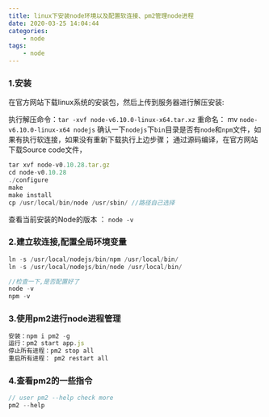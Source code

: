 ```yaml
---
title: linux下安装node环境以及配置软连接、pm2管理node进程
date: 2020-03-25 14:04:44
categories:
    - node
tags:
    - node
---
```

### 1.安装
在官方网站下载linux系统的安装包，然后上传到服务器进行解压安装:

执行解压命令：`tar -xvf node-v6.10.0-linux-x64.tar.xz`
重命名： mv `node-v6.10.0-linux-x64 nodejs`
确认一下`nodejs`下`bin`目录是否有`node`和`npm`文件，如果有执行软连接，如果没有重新下载执行上边步骤；
通过源码编译，在官方网站下载Source code文件，
```javascript
tar xvf node-v0.10.28.tar.gz
cd node-v0.10.28
./configure
make
make install
cp /usr/local/bin/node /usr/sbin/ //路径自己选择
```
查看当前安装的Node的版本 ： `node -v`
<!--more-->
### 2.建立软连接,配置全局环境变量
```javascript
ln -s /usr/local/nodejs/bin/npm /usr/local/bin/
ln -s /usr/local/nodejs/bin/node /usr/local/bin/

//检查一下,是否配置好了
node -v
npm -v
```

### 3.使用pm2进行node进程管理
```javascript
安装：npm i pm2 -g
运行：pm2 start app.js
停止所有进程：pm2 stop all
重启所有进程： pm2 restart all
```
### 4.查看pm2的一些指令
```javascript
// user pm2 --help check more
pm2 --help
```

<link rel="stylesheet" href="https://unpkg.com/gitalk/dist/gitalk.css">
<script src="https://unpkg.com/gitalk@latest/dist/gitalk.min.js"></script> 

<div id="gitalk-container"></div>     
<script type="text/javascript">
    var gitalk = new Gitalk({
    // gitalk的主要参数
      clientID: `e4890482436f9cd96039`,
      clientSecret: `0425bf39d0c5cdedf4ae60a72fbd7a3d58d7d99e`,
      repo: `codeCheeseIssues`,
      owner: 'wawsc5354524',
      admin: ['wawsc5354524'],
      id: 'node-20200305-0210',
        });
      gitalk.render('gitalk-container');
</script>
